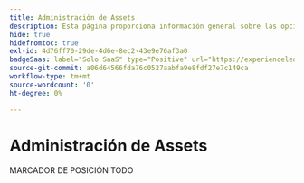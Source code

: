 ```yaml
---
title: Administración de Assets
description: Esta página proporciona información general sobre las opciones de administración de recursos admitidas por  [!DNL Adobe Commerce as a Cloud Service].
hide: true
hidefromtoc: true
exl-id: 4d76ff70-29de-4d6e-8ec2-43e9e76af3a0
badgeSaas: label="Solo SaaS" type="Positive" url="https://experienceleague.adobe.com/en/docs/commerce/user-guides/product-solutions" tooltip="Solo se aplica a los proyectos de Adobe Commerce as a Cloud Service y Adobe Commerce Optimizer (infraestructura de SaaS administrada por Adobe)."
source-git-commit: a06d64566fda76c0527aabfa9e8fdf27e7c149ca
workflow-type: tm+mt
source-wordcount: '0'
ht-degree: 0%

---
```


# Administración de Assets

MARCADOR DE POSICIÓN TODO
